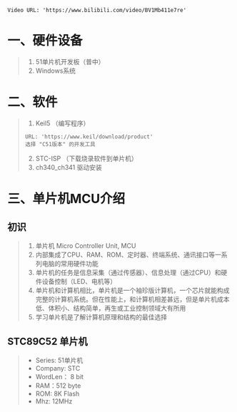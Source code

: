 
``` 
Video URL: 'https://www.bilibili.com/video/BV1Mb411e7re'
```

# 一、硬件设备
> 1. 51单片机开发板（普中）
> 2. Windows系统

# 二、软件
> 1. Keil5 （编写程序）
> ```
> URL: 'https://www.keil/download/product'
> 选择 "C51版本" 的开发工具
> ```
> 2. STC-ISP （下载烧录软件到单片机）
> 3. ch340_ch341 驱动安装

# 三、单片机MCU介绍
## 初识
> 1. 单片机 Micro Controller Unit, MCU
> 2. 内部集成了CPU、RAM、ROM、定时器、终端系统、通讯接口等一系列电脑的常用硬件功能
> 3. 单片机的任务是信息采集（通过传感器）、信息处理（通过CPU）和硬件设备控制（LED、电机等）
> 4. 单片机和计算机相比，单片机是一个袖珍版计算机，一个芯片就能构成完整的计算机系统。但在性能上，和计算机相差甚远，但是单片机成本低、体积小、结构简单，再生或工业控制领域大有所用
> 5. 学习单片机是了解计算机原理和结构的最佳选择

## STC89C52 单片机
> - Series: 51单片机
> - Company: STC
> - WordLen： 8 bit
> - RAM：512 byte
> - ROM: 8K Flash
> - Mhz: 12MHz

